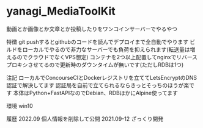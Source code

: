 # yanagi_MediaToolKit
動画とか画像とか文章とか投稿したりをワンコインサーバーでやるやつ 

特徴
git pushするとgithubのコードを読んでデプロイまで全自動でやります
ビルドをローカルでやるので非力なサーバーでも負荷を抑えられます(転送量は増えるのでクラウドでなくVPS想定)
コンテナを2つ以上配置してnginxでリバースプロキシさせてるので更新時のダウンタイムが無いです(ただしRDBは1つ)

注記
ローカルでConcourseCIとDockerレジストリを立ててLetsEncryptのDNS認証で解決してます
認証局を自前で立てられるならきっとそっちのほうが楽です
本体はPython+FastAPIなのでDebian、RDBほかにAlpine使ってます

環境
win10

履歴
2022.09 個人情報を削除して公開
2021.09-12 ざっくり開発
